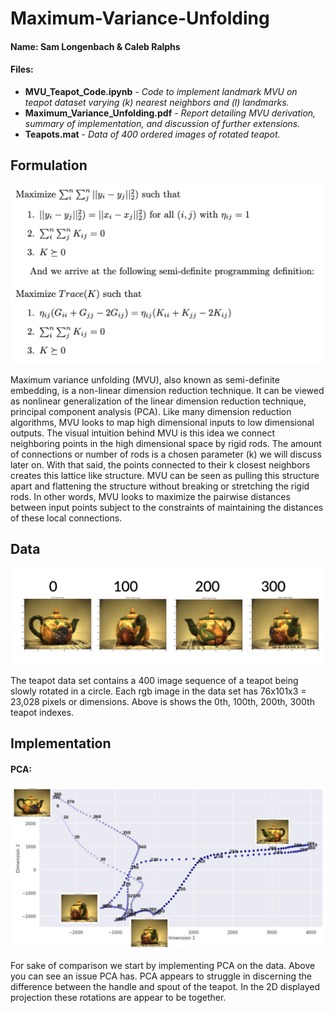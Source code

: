 # Maximum-Variance-Unfolding
#### Name: Sam Longenbach & Caleb Ralphs

#### Files:
- **MVU_Teapot_Code.ipynb** - *Code to implement landmark MVU on teapot dataset varying (k) nearest neighbors and (l) landmarks.*
- **Maximum_Variance_Unfolding.pdf** - *Report detailing MVU derivation, summary of implementation, and discussion of further extensions.*
- **Teapots.mat** - *Data of 400 ordered images of rotated teapot.*



## Formulation
![MVU](readme_imgs/Formulation.png)

Maximum variance unfolding (MVU), also known as semi-definite embedding, is a non-linear dimension reduction technique.  It can be viewed as nonlinear generalization of the linear dimension reduction technique, principal component analysis (PCA). Like many dimension reduction algorithms, MVU looks to map high dimensional inputs to low dimensional outputs. The visual intuition behind MVU is this idea we connect neighboring points in the high dimensional space by rigid rods.  The amount of connections or number of rods is a chosen parameter (k)  we  will  discuss  later  on.   With  that  said,  the  points  connected  to  their  k closest neighbors creates this lattice like structure.  MVU can be seen as pulling this structure apart and flattening the structure without breaking or stretching the rigid rods. In other words, MVU looks to maximize the pairwise distances between input points subject to the constraints of maintaining the distances of these local connections.  

## Data
![MVU_Data](readme_imgs/TeaPot_key.png)

The teapot data set contains a 400 image sequence of a teapot being slowly rotated in a circle.  Each rgb image in the data set has 76x101x3 = 23,028 pixels or dimensions. Above is shows the 0th, 100th, 200th, 300th teapot indexes.  

## Implementation

#### PCA:
![PCA](readme_imgs/PCA_TeaPot.png)

For sake of comparison we start by implementing PCA on the data.  Above you can see an issue PCA has.  PCA appears to struggle in discerning the difference between the handle and spout of the teapot.  In the 2D displayed projection these rotations are appear to be together.
